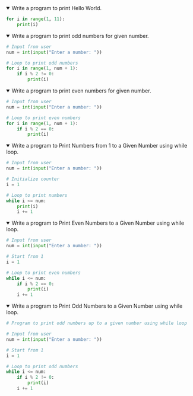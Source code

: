 <details open>
<summary>Write a program to print Hello World.</summary>
<p>

```python
for i in range(1, 11):
    print(i)
```
</p>
</details>

<details open>
<summary>Write a program to print odd numbers for given number.</summary>
<p>

```python
# Input from user
num = int(input("Enter a number: "))

# Loop to print odd numbers
for i in range(1, num + 1):
    if i % 2 != 0:
        print(i)
```
</p>
</details>

<details open>
<summary>Write a program to print even numbers for given number.</summary>
<p>

```python
# Input from user
num = int(input("Enter a number: "))

# Loop to print even numbers
for i in range(1, num + 1):
    if i % 2 == 0:
        print(i)
```
</p>
</details>

<details open>
<summary>Write a program to Print Numbers from 1 to a Given Number using while loop.</summary>
<p>

```python
# Input from user
num = int(input("Enter a number: "))

# Initialize counter
i = 1

# Loop to print numbers
while i <= num:
    print(i)
    i += 1

```
</p>
</details>
<details open>
<summary>Write a program to Print Even Numbers to a Given Number using while loop.</summary>
<p>

```python
# Input from user
num = int(input("Enter a number: "))

# Start from 1
i = 1

# Loop to print even numbers
while i <= num:
    if i % 2 == 0:
        print(i)
    i += 1
```
</p>
</details>

<details open>
<summary>Write a program to Print Odd Numbers to a Given Number using while loop.</summary>
<p>

```python
# Program to print odd numbers up to a given number using while loop

# Input from user
num = int(input("Enter a number: "))

# Start from 1
i = 1

# Loop to print odd numbers
while i <= num:
    if i % 2 != 0:
        print(i)
    i += 1
```
</p>
</details>
